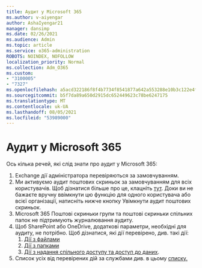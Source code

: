 ```yaml
---
title: Аудит у Microsoft 365
ms.author: v-aiyengar
author: AshaIyengar21
manager: dansimp
ms.date: 02/26/2021
ms.audience: Admin
ms.topic: article
ms.service: o365-administration
ROBOTS: NOINDEX, NOFOLLOW
localization_priority: Normal
ms.collection: Adm_O365
ms.custom:
- "3100005"
- "7327"
ms.openlocfilehash: a5acd322186f8f4b7734f8541877a642a553288e10b3c122e4f276b9bb611308
ms.sourcegitcommit: b5f7da89a650d2915dc652449623c78be6247175
ms.translationtype: MT
ms.contentlocale: uk-UA
ms.lasthandoff: 08/05/2021
ms.locfileid: "53989000"
---
```

# <a name="auditing-in-microsoft-365"></a>Аудит у Microsoft 365

Ось кілька речей, які слід знати про аудит у Microsoft 365:

1. Exchange дії адміністратора перевіряються за замовчуванням.
1. Ми активуємо аудит поштових скриньок за замовчуванням для всіх користувачів. Щоб дізнатися більше про це, клацніть [тут](https://techcommunity.microsoft.com/t5/Security-Privacy-and-Compliance/Exchange-Mailbox-Auditing-will-be-enabled-by-default/ba-p/215171). Доки ви не бажаєте вручну ввімкнути цю функцію для одного користувача або всієї організації, натисніть нижче кнопку Увімкнути аудит поштових скриньок.
1. Microsoft 365 Поштові скриньки групи та поштові скриньки спільних папок не підтримують журналювання аудиту.
1. Щоб SharePoint або OneDrive, додаткові параметри, необхідні для аудиту, не потрібно. Щоб дізнатися, які дії перевірено, див. такі дії:
    1. [Дії з файлами](https://docs.microsoft.com/office365/securitycompliance/search-the-audit-log-in-security-and-compliance#file-and-page-activities)
    1. [Дії з папками](https://docs.microsoft.com/office365/securitycompliance/search-the-audit-log-in-security-and-compliance#folder-activities)
    1. [Дії з надання спільного доступу та доступ до даних](https://docs.microsoft.com/office365/securitycompliance/search-the-audit-log-in-security-and-compliance#sharing-and-access-request-activities).
1. Список усіх від перевірених дій за службами див. в цьому [списку.](https://docs.microsoft.com/office365/securitycompliance/search-the-audit-log-in-security-and-compliance#audited-activities)
